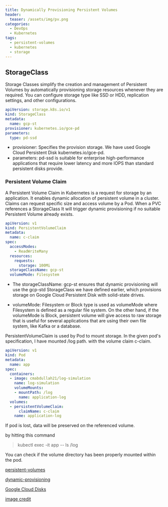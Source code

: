 ```yaml
---
title: Dynamically Provisioning Persistent Volumes
header:
  teaser: /assets/img/pv.png
categories:
  - DevOps
  - Kubernetes
tags:
  - persistent-volumes
  - kubernetes
  - storage
---
```

## StorageClass
Storage Classes simplify the creation and management of Persistent Volumes 
by automatically provisioning storage resources whenever they are required.
You can configure storage type like SSD or HDD, replication settings, and other configurations.

```yaml
apiVersion: storage.k8s.io/v1
kind: StorageClass
metadata:
  name: gcp-st
provisioner: kubernetes.io/gce-pd
parameters:
  type: pd-ssd
```

- provisioner: Specifies the provision storage. We have used Google Cloud Persistent Disk kubernetes.io/gce-pd.
- parameters: pd-ssd is suitable for enterprise high-performance applications that require lower latency and more IOPS than standard persistent disks provide.

### Persistent Volume Claim

A Persistent Volume Claim in Kubernetes is a request for storage by an application.
It enables dynamic allocation of persistent volume in a cluster.
Claims can request specific size and access volume by a Pod. When a PVC references a StorageClass 
It will trigger dynamic provisioning if no suitable Persistent Volume already exists.

```yaml
apiVersion: v1
kind: PersistentVolumeClaim
metadata:
  name: c-claim
spec:
  accessModes:
    - ReadWriteMany
  resources:
    requests:
      storage: 100Mi
  storageClassName: gcp-st
  volumeMode: Filesystem
```
- The storageClassName: gcp-st ensures that dynamic provisioning will use the gcp-std StorageClass we have defined earlier, 
which provisions storage on Google Cloud Persistent Disk with solid-state drives.

- volumeMode: Filesystem or Block type is used as volumeMode where Filesystem is defined as a regular file system. 
On the other hand, if the volumeMode is Block, persistent volume will give access to raw storage that is useful 
for several applications that are using their own file system, like Kafka or a database.

PersistentVolumeClaim is used by Pod to mount storage. In the given pod's specification, I have mounted /log path.
with the volume claim c-claim.

```yaml
apiVersion: v1
kind: Pod
metadata:
  name: app
spec:
  containers:
  - image: cmabdullah21/log-simulation
    name: log-simulation
    volumeMounts:
    - mountPath: /log
      name: application-log
  volumes:
  - persistentVolumeClaim:
      claimName: c-claim
    name: application-log
```

If pod is lost, data will be preserved on the referenced volume.

by hitting this command
> kubectl exec -it app -- ls /log

You can check if the volume directory has been properly mounted within the pod.

[persistent-volumes](https://kubernetes.io/docs/concepts/storage/persistent-volumes/)

[dynamic-provisioning](https://kubernetes.io/docs/concepts/storage/dynamic-provisioning/)

[Google Cloud Disks](https://cloud.google.com/compute/docs/disks)

[image credit](https://refine.dev/blog/kubernetes-persistent-volumes/#basic-explanation-of-persistent-volumes-pv-and-persistent-volume-claims-pvc)

